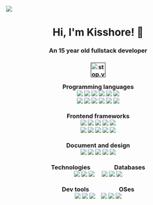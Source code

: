 ![](https://hit.yhype.me/github/profile?user_id=44733677)
<a rel="me" href=""></a>
<h1 align="center">Hi, I'm Kisshore! 👋</h1>
<h3 align="center">An 15 year old fullstack developer</h3>
<h3 align="center">
   <a align="center" rel="me" href="">
   <img src="https://custom-icon-badges.herokuapp.com/badge/follow_on-misskey-acea31?logoColor=acea31&style=for-the-badge&logo=misskey" alt="stop.voring.me (misskey)" height="40px"/>
   <br>
   </a>
<p align="center">
   Programming languages<br>
   <a href="https://github.com/syuilo/aiscript"><img src="https://skillicons.dev/icons?i=aiscript" /></a> <a href="https://www.gnu.org/software/bash/"><img src="https://skillicons.dev/icons?i=bash" /></a> <a href="https://www.iso.org/standard/74528.html"><img src="https://skillicons.dev/icons?i=c" /></a> <a href="https://haxe.org/"><img src="https://skillicons.dev/icons?i=haxe" /></a> <a href="https://java.com/"><img src="https://skillicons.dev/icons?i=java" /></a> <a href="https://javascript.com"><img src="https://skillicons.dev/icons?i=js" /></a><br><a href="https://nodejs.org/"><img src="https://skillicons.dev/icons?i=nodejs" /></a> <a href="https://www.python.org/"><img src="https://skillicons.dev/icons?i=python" /></a> <a href="https://www.r-project.org/"><img src="https://skillicons.dev/icons?i=r" /></a> <a href="https://www.rust-lang.org/"><img src="https://skillicons.dev/icons?i=rust" /></a> <a href="https://soliditylang.org/"><img src="https://skillicons.dev/icons?i=solidity" /></a> <a href="https://www.typescriptlang.org/"><img src="https://skillicons.dev/icons?i=typescript" /></a><br><br>
   Frontend frameworks<br>
   <a href="https://html.spec.whatwg.org/"><img src="https://skillicons.dev/icons?i=html" /></a> <a href="https://www.w3.org/TR/CSS/#css"><img src="https://skillicons.dev/icons?i=css" /></a> <a href="https://getbootstrap.com/"><img src="https://skillicons.dev/icons?i=bootstrap" /></a> <a href="https://www.electronjs.org/"><img src="https://skillicons.dev/icons?i=electron" /></a> <a href="https://jquery.com/"><img src="https://skillicons.dev/icons?i=jquery" /></a><br><a href="https://nextjs.org/"><img src="https://skillicons.dev/icons?i=nextjs" /></a> <a href="https://remix.run/"><img src="https://skillicons.dev/icons?i=remix" /></a> <a href="https://sass-lang.com/"><img src="https://skillicons.dev/icons?i=sass" /></a> <a href="https://tauri.studio/"><img src="https://skillicons.dev/icons?i=tauri" /></a> <a href="https://pugjs.org/"><img src="https://skillicons.dev/icons?i=pug" /></a> <br><br>
   Document and design<br>
   <a href="https://www.figma.com/"><img src="https://skillicons.dev/icons?i=figma" /></a> <a href="https://www.latex-project.org/"><img src="https://skillicons.dev/icons?i=latex" /></a> <a href="https://daringfireball.net/projects/markdown/"><img src="https://skillicons.dev/icons?i=markdown" /></a> <a href="https://www.adobe.com/products/premiere.html"><img src="https://skillicons.dev/icons?i=premiere" /></a> <a href="https://www.w3.org/Graphics/SVG/"><img src="https://skillicons.dev/icons?i=svg" /></a><br><br>
   Technologies&emsp;&emsp;&emsp;&emsp;Databases<br>
   <a href="https://discord.com/"><img src="https://skillicons.dev/icons?i=discord" /></a> <a href="https://discord.com/developers/docs/intro"><img src="https://skillicons.dev/icons?i=discordbots" /></a> <a href="https://www.unrealengine.com/"><img src="https://skillicons.dev/icons?i=unrealengine" /></a> &emsp;<a href="https://www.mongodb.com/"><img src="https://skillicons.dev/icons?i=mongodb" /></a> <a href="https://www.prisma.io/"><img src="https://skillicons.dev/icons?i=prisma" /></a> <a href="https://www.postgresql.org/"><img src="https://skillicons.dev/icons?i=postgresql" /></a> <br><br>
   Dev tools&emsp;&emsp;&emsp;&emsp;&emsp;OSes<br>
      <a href="https://git-scm.com/"><img src="https://skillicons.dev/icons?i=git" /></a> <a href="https://code.visualstudio.com/"><img src="https://skillicons.dev/icons?i=vscode" /></a> <a href="https://www.vim.org/"><img src="https://skillicons.dev/icons?i=vim" /></a>&emsp;<a href="https://kernel.org/"><img src="https://skillicons.dev/icons?i=linux" /></a> <a href="https://bsd.org/"><img src="https://skillicons.dev/icons?i=bsd" /></a> <a href="https://9p.io/plan9/"><img src="https://skillicons.dev/icons?i=plan9" /></a> 
</h3>
</p>
<!--
   <a href="https://github.com/thatonecalculator?tab=repositories">
     <img src="http://ghmetrics.voring.me/thatonecalculator?template=classic&isocalendar=1&languages=1&reactions=1&people=1&stargazers=1&activity=1&achievements=1&discussions=1&lines=1&traffic=1&pagespeed=1&repositories=1&repositories=100&repositories.batch=100&repositories.forks=false&repositories.affiliations=owner&isocalendar.duration=full-year&languages.ignored=c%2C%20haxe%2C%20cpp%2C%20c%2B%2B&languages.limit=8&languages.threshold=0%25&languages.colors=github&languages.sections=most-used&languages.indepth=false&languages.analysis.timeout=15&languages.categories=markup%2C%20programming&languages.recent.categories=markup%2C%20programming&languages.recent.load=300&languages.recent.days=14&reactions.limit=200&reactions.limit.issues=100&reactions.limit.discussions=100&reactions.limit.discussions.comments=100&reactions.days=0&reactions.display=absolute&people.limit=24&people.identicons=false&people.size=28&people.types=followers%2C%20following&people.shuffle=false&stargazers.charts.type=classic&activity.limit=5&activity.load=300&activity.days=14&activity.visibility=all&activity.timestamps=false&activity.filter=all&achievements.threshold=C&achievements.secrets=true&achievements.display=detailed&achievements.limit=0&achievements.ignored=helper%2C%20explorer&discussions.categories=true&discussions.categories.limit=0&repositories.featured=ThatOneCalculator%2FAmong-Us-Dumpy-Gif-Maker%2C%20ThatOneCalculator%2FDiscordRPCMaker%2C%20%20rose-pine%2Frose-pine-theme%2C%20ThatOneCalculator%2FNerdFetch%2C%20ThatOneCalculator%2Fbspwm-dotfiles&pagespeed.url=.user.website&pagespeed.detailed=false&pagespeed.screenshot=false&config.timezone=America%2FLos_Angeles&config.twemoji=true)](https://github.com/ThatOneCalculator?tab=repositories">
   </a> -->
